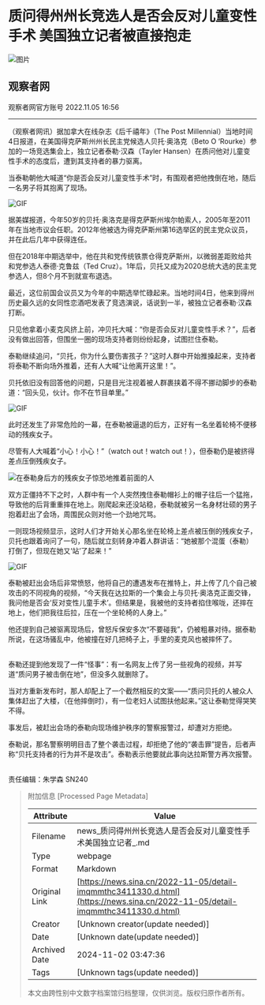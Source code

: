 # 质问得州州长竞选人是否会反对儿童变性手术 美国独立记者被直接抱走

![图片](//n.sinaimg.cn/sinakd10200/360/w180h180/20221208/efc8-204e9ae748fd985652297c80f26736d5.jpg)

## 观察者网

观察者网官方账号 2022.11.05 16:56

---

（观察者网讯）据加拿大在线杂志《后千禧年》（The Post Millennial）当地时间4日报道，在美国得克萨斯州州长民主党候选人贝托·奥洛克（Beto O ‘Rourke）参加的一场竞选集会上，独立记者泰勒·汉森（Tayler Hansen）在质问他对儿童变性手术的态度后，遭到其支持者的暴力驱离。

当泰勒朝他大喊道“你是否会反对儿童变性手术”时，有围观者把他拽倒在地，随后一名男子将其抱离了现场。

![GIF](//k.sinaimg.cn/n/spider20221105/198/w639h359/20221105/d78a-adeec01baae6d1855885073522f7dbab.gif/w300h300z1l10t10q100407.jpg)

据美媒报道，今年50岁的贝托·奥洛克是得克萨斯州埃尔帕索人，2005年至2011年在当地市议会任职。2012年他被选为得克萨斯州第16选举区的民主党众议员，并在此后几年中获得连任。

但在2018年中期选举中，他在共和党传统铁票仓得克萨斯州，以微弱差距败给共和党参选人泰德·克鲁兹（Ted Cruz）。1年后，贝托又成为2020总统大选的民主党参选人，但8个月不到就宣布退选。

最近，这位前国会议员又为今年的中期选举忙碌起来。当地时间4日，他来到得州历史最久远的女同性恋酒吧发表了竞选演说，话说到一半，被独立记者泰勒·汉森打断。

只见他拿着小麦克风挤上前，冲贝托大喊：“你是否会反对儿童变性手术？”，后者没有做出回答，但围坐一圈的现场支持者则纷纷起身，试图拦住泰勒。

泰勒继续追问，“贝托，你为什么要伤害孩子？”这时人群中开始推搡起来，支持者将泰勒不断向场外推着，还有人大喊“让他离开这里！”。

贝托依旧没有回答他的问题，只是目光注视着被人群裹挟着不得不挪动脚步的泰勒道：“回头见，伙计。你不在节目单里。”

![GIF](//k.sinaimg.cn/spider20221105/198/w639h359/20221105/ac82-33874324436827adcaa22290a9271172.gif)

此时还发生了非常危险的一幕，在泰勒被逼退的后方，正好有一名坐着轮椅不便移动的残疾女子。

尽管有人大喊着“小心！小心！”（watch out！watch out！），但泰勒仍是被挤得差点压倒残疾女子。

![在泰勒身后方的残疾女子惊恐地推着前面的人](//k.sinaimg.cn/spider20221105/688/w1475h813/20221105/6023-6e3fd99102052e002cf3298d895d4116.png/w700d1q75cms.jpg?by=cms_fixed_width)

双方正僵持不下之时，人群中有一个人突然拽住泰勒帽衫上的帽子往后一个猛拖，导致他的后背重重摔在地上。刚爬起来还没站稳，泰勒就被另一名身材壮硕的男子抱着赶出了会场，周围民众则对他一个劲地咒骂。

一则现场视频显示，这时人们才开始关心那名坐在轮椅上差点被压倒的残疾女子，贝托也跟着询问了一句，随后就立刻转身冲着人群讲话：“她被那个混蛋（泰勒）打倒了，但现在她又‘站’了起来！”

![GIF](//k.sinaimg.cn/spider20221105/198/w639h359/20221105/a10e-09cd4626deba3ad5296b15b0c3611a0e.gif)

泰勒被赶出会场后非常愤怒，他将自己的遭遇发布在推特上，并上传了几个自己被攻击的不同视角的视频，“今天我在达拉斯的一个集会上与贝托·奥洛克正面交锋，我问他是否会‘反对变性儿童手术’。但结果是，我被他的支持者掐住喉咙，还摔在地上，他们把我往后拉，压在一个坐轮椅的人身上。”

他还提到自己被驱离现场后，曾怒斥保安多次“不要碰我”，仍被粗暴对待。据泰勒所说，在这场骚乱中，他被撞在好几把椅子上，手里的麦克风也被摔怀了。

![图片](data:image/png;base64,iVBORw0KGgoAAAANSUhEUgAAAAQAAAADAQMAAACOOjyFAAAAA1BMVEUAAACnej3aAAAAAXRSTlMAQObYZgAAAApJREFUCNdjAAMAAAYAAegKKqQAAAAASUVORK5CYII=)

泰勒还提到他发现了一件“怪事”：有一名网友上传了另一些视角的视频，并写道“质问男子被击倒在地”，但没多久就删除了。

当对方重新发布时，那人却配上了一个截然相反的文案——“质问贝托的人被众人集体赶出了大楼，（在他摔倒时），有一位老妇人试图扶他起来。”这让泰勒觉得哭笑不得。

事发后，被赶出会场的泰勒向现场维护秩序的警察报警过，却遭对方拒绝。

泰勒说，那名警察明明目击了整个袭击过程，却拒绝了他的“袭击罪”提告，后者声称“贝托支持者的行为并不是攻击”。泰勒表示他要就此事向达拉斯警方再次报警。

![图片](data:image/png;base64,iVBORw0KGgoAAAANSUhEUgAAAAQAAAADAQMAAACOOjyFAAAAA1BMVEUAAACnej3aAAAAAXRSTlMAQObYZgAAAApJREFUCNdjAAIAAAQAASDSLW8AAAAASUVORK5CYII=)

责任编辑：朱学森 SN240

> 附加信息 [Processed Page Metadata]
>
> | Attribute       | Value                                  |
> |-----------------|----------------------------------------|
> | Filename        | news_质问得州州长竞选人是否会反对儿童变性手术美国独立记者_.md                             |
> | Type            | webpage                                 |
> | Format          | Markdown                               |
> | Original Link   | [https://news.sina.cn/2022-11-05/detail-imqmmthc3411330.d.html](https://news.sina.cn/2022-11-05/detail-imqmmthc3411330.d.html)                       |
> | Creator         | [Unknown creator(update needed)]                              |
> | Date            | [Unknown date(update needed)]                                 |
> | Archived Date   | 2024-11-02 03:47:36                             |
> | Tags            | [Unknown tags(update needed)]                                 |
>
> 本文由跨性别中文数字档案馆归档整理，仅供浏览。版权归原作者所有。
>
